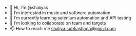 - 👋 Hi, I’m @shaliyas
- 👀 I’m interested in music and software automation
- 🌱 I’m currently learning selenium automation and API testing
- 💞️ I’m looking to collaborate on team and targets
- 📫 How to reach me shaliya.subhashana@gmail.com

<!---
shaliyas/shaliyas is a ✨ special ✨ repository because its `README.md` (this file) appears on your GitHub profile.
You can click the Preview link to take a look at your changes.
--->
